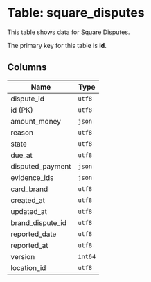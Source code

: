 # Table: square_disputes

This table shows data for Square Disputes.

The primary key for this table is **id**.

## Columns

| Name          | Type          |
| ------------- | ------------- |
|dispute_id|`utf8`|
|id (PK)|`utf8`|
|amount_money|`json`|
|reason|`utf8`|
|state|`utf8`|
|due_at|`utf8`|
|disputed_payment|`json`|
|evidence_ids|`json`|
|card_brand|`utf8`|
|created_at|`utf8`|
|updated_at|`utf8`|
|brand_dispute_id|`utf8`|
|reported_date|`utf8`|
|reported_at|`utf8`|
|version|`int64`|
|location_id|`utf8`|